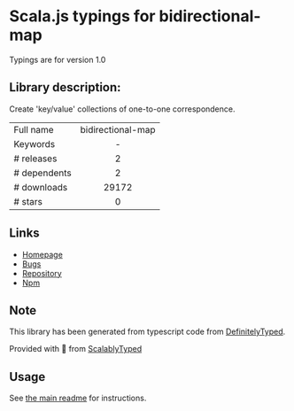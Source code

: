 
# Scala.js typings for bidirectional-map

Typings are for version 1.0

## Library description:
Create 'key/value' collections of one-to-one correspondence.

|                    |                 |
| ------------------ | :-------------: |
| Full name          | bidirectional-map |
| Keywords           | - |
| # releases         | 2 |
| # dependents       | 2 |
| # downloads        | 29172 |
| # stars            | 0 |

## Links
- [Homepage](https://github.com/educastellano/bidirectional-map#readme)
- [Bugs](https://github.com/educastellano/bidirectional-map/issues)
- [Repository](https://github.com/educastellano/bidirectional-map)
- [Npm](https://www.npmjs.com/package/bidirectional-map)
    


## Note
This library has been generated from typescript code from [DefinitelyTyped](https://definitelytyped.org).

Provided with :purple_heart: from [ScalablyTyped](https://github.com/oyvindberg/ScalablyTyped)

## Usage
See [the main readme](../../readme.md) for instructions.


